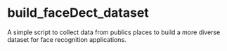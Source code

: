 # build_faceDect_dataset
A simple script to collect data from publics places to build a more diverse dataset for face recognition applications. 
